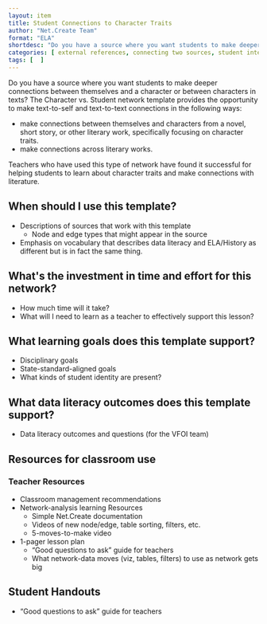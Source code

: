 ```yaml
---
layout: item
title: Student Connections to Character Traits
author: "Net.Create Team"
format: "ELA"
shortdesc: "Do you have a source where you want students to make deeper connections between themselves and a character or between characters in texts? The Character vs. Student network template provides the opportunity to make text-to-self and text-to-text connections."
categories: [ external references, connecting two sources, student interests ]
tags: [  ]
---
```


Do you have a source where you want students to make deeper connections between themselves and a character or between characters in texts? The Character vs. Student network template provides the opportunity to make text-to-self and text-to-text connections in the following ways:
- make connections between themselves and characters from a novel, short story, or other literary work, specifically focusing on character traits.
- make connections across literary works. 

Teachers who have used this type of network have found it successful for helping students to learn about character traits and make connections with literature.


## When should I use this template?

- Descriptions of sources that work with this template
	- Node and edge types that might appear in the source
- Emphasis on vocabulary that describes data literacy and ELA/History as different but is in fact the same thing.

## What's the investment in time and effort for this network?

- How much time will it take?
- What will I need to learn as a teacher to effectively support this lesson?


## What learning goals does this template support?

- Disciplinary goals
- State-standard-aligned goals
- What kinds of student identity are present?

## What data literacy outcomes does this template support?

- Data literacy outcomes and questions (for the VFOI team)

## Resources for classroom use

### Teacher Resources

- Classroom management recommendations
- Network-analysis learning Resources
	- Simple Net.Create documentation
	- Videos of new node/edge, table sorting, filters, etc.
	- 5-moves-to-make video
- 1-pager lesson plan
	- “Good questions to ask” guide for teachers
	- What network-data moves (viz, tables, filters) to use as network gets big

## Student Handouts

- “Good questions to ask” guide for teachers
